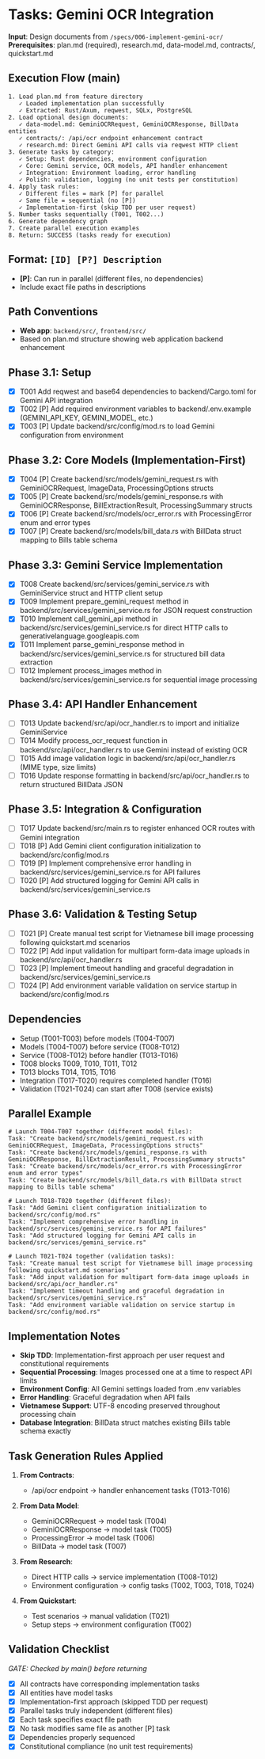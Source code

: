 # Tasks: Gemini OCR Integration

**Input**: Design documents from `/specs/006-implement-gemini-ocr/`
**Prerequisites**: plan.md (required), research.md, data-model.md, contracts/, quickstart.md

## Execution Flow (main)
```
1. Load plan.md from feature directory
   ✓ Loaded implementation plan successfully
   ✓ Extracted: Rust/Axum, reqwest, SQLx, PostgreSQL
2. Load optional design documents:
   ✓ data-model.md: GeminiOCRRequest, GeminiOCRResponse, BillData entities
   ✓ contracts/: /api/ocr endpoint enhancement contract
   ✓ research.md: Direct Gemini API calls via reqwest HTTP client
3. Generate tasks by category:
   ✓ Setup: Rust dependencies, environment configuration
   ✓ Core: Gemini service, OCR models, API handler enhancement
   ✓ Integration: Environment loading, error handling
   ✓ Polish: validation, logging (no unit tests per constitution)
4. Apply task rules:
   ✓ Different files = mark [P] for parallel
   ✓ Same file = sequential (no [P])
   ✓ Implementation-first (skip TDD per user request)
5. Number tasks sequentially (T001, T002...)
6. Generate dependency graph
7. Create parallel execution examples
8. Return: SUCCESS (tasks ready for execution)
```

## Format: `[ID] [P?] Description`
- **[P]**: Can run in parallel (different files, no dependencies)
- Include exact file paths in descriptions

## Path Conventions
- **Web app**: `backend/src/`, `frontend/src/`
- Based on plan.md structure showing web application backend enhancement

## Phase 3.1: Setup
- [x] T001 Add reqwest and base64 dependencies to backend/Cargo.toml for Gemini API integration
- [x] T002 [P] Add required environment variables to backend/.env.example (GEMINI_API_KEY, GEMINI_MODEL, etc.)
- [x] T003 [P] Update backend/src/config/mod.rs to load Gemini configuration from environment

## Phase 3.2: Core Models (Implementation-First)
- [x] T004 [P] Create backend/src/models/gemini_request.rs with GeminiOCRRequest, ImageData, ProcessingOptions structs
- [x] T005 [P] Create backend/src/models/gemini_response.rs with GeminiOCRResponse, BillExtractionResult, ProcessingSummary structs
- [x] T006 [P] Create backend/src/models/ocr_error.rs with ProcessingError enum and error types
- [x] T007 [P] Create backend/src/models/bill_data.rs with BillData struct mapping to Bills table schema

## Phase 3.3: Gemini Service Implementation
- [x] T008 Create backend/src/services/gemini_service.rs with GeminiService struct and HTTP client setup
- [x] T009 Implement prepare_gemini_request method in backend/src/services/gemini_service.rs for JSON request construction
- [x] T010 Implement call_gemini_api method in backend/src/services/gemini_service.rs for direct HTTP calls to generativelanguage.googleapis.com
- [x] T011 Implement parse_gemini_response method in backend/src/services/gemini_service.rs for structured bill data extraction
- [ ] T012 Implement process_images method in backend/src/services/gemini_service.rs for sequential image processing

## Phase 3.4: API Handler Enhancement
- [ ] T013 Update backend/src/api/ocr_handler.rs to import and initialize GeminiService
- [ ] T014 Modify process_ocr_request function in backend/src/api/ocr_handler.rs to use Gemini instead of existing OCR
- [ ] T015 Add image validation logic in backend/src/api/ocr_handler.rs (MIME type, size limits)
- [ ] T016 Update response formatting in backend/src/api/ocr_handler.rs to return structured BillData JSON

## Phase 3.5: Integration & Configuration
- [ ] T017 Update backend/src/main.rs to register enhanced OCR routes with Gemini integration
- [ ] T018 [P] Add Gemini client configuration initialization to backend/src/config/mod.rs
- [ ] T019 [P] Implement comprehensive error handling in backend/src/services/gemini_service.rs for API failures
- [ ] T020 [P] Add structured logging for Gemini API calls in backend/src/services/gemini_service.rs

## Phase 3.6: Validation & Testing Setup
- [ ] T021 [P] Create manual test script for Vietnamese bill image processing following quickstart.md scenarios
- [ ] T022 [P] Add input validation for multipart form-data image uploads in backend/src/api/ocr_handler.rs
- [ ] T023 [P] Implement timeout handling and graceful degradation in backend/src/services/gemini_service.rs
- [ ] T024 [P] Add environment variable validation on service startup in backend/src/config/mod.rs

## Dependencies
- Setup (T001-T003) before models (T004-T007)
- Models (T004-T007) before service (T008-T012)
- Service (T008-T012) before handler (T013-T016)
- T008 blocks T009, T010, T011, T012
- T013 blocks T014, T015, T016
- Integration (T017-T020) requires completed handler (T016)
- Validation (T021-T024) can start after T008 (service exists)

## Parallel Example
```
# Launch T004-T007 together (different model files):
Task: "Create backend/src/models/gemini_request.rs with GeminiOCRRequest, ImageData, ProcessingOptions structs"
Task: "Create backend/src/models/gemini_response.rs with GeminiOCRResponse, BillExtractionResult, ProcessingSummary structs"
Task: "Create backend/src/models/ocr_error.rs with ProcessingError enum and error types"
Task: "Create backend/src/models/bill_data.rs with BillData struct mapping to Bills table schema"
```

```
# Launch T018-T020 together (different files):
Task: "Add Gemini client configuration initialization to backend/src/config/mod.rs"
Task: "Implement comprehensive error handling in backend/src/services/gemini_service.rs for API failures"
Task: "Add structured logging for Gemini API calls in backend/src/services/gemini_service.rs"
```

```
# Launch T021-T024 together (validation tasks):
Task: "Create manual test script for Vietnamese bill image processing following quickstart.md scenarios"
Task: "Add input validation for multipart form-data image uploads in backend/src/api/ocr_handler.rs"
Task: "Implement timeout handling and graceful degradation in backend/src/services/gemini_service.rs"
Task: "Add environment variable validation on service startup in backend/src/config/mod.rs"
```

## Implementation Notes
- **Skip TDD**: Implementation-first approach per user request and constitutional requirements
- **Sequential Processing**: Images processed one at a time to respect API limits
- **Environment Config**: All Gemini settings loaded from .env variables
- **Error Handling**: Graceful degradation when API fails
- **Vietnamese Support**: UTF-8 encoding preserved throughout processing chain
- **Database Integration**: BillData struct matches existing Bills table schema exactly

## Task Generation Rules Applied

1. **From Contracts**:
   - /api/ocr endpoint → handler enhancement tasks (T013-T016)

2. **From Data Model**:
   - GeminiOCRRequest → model task (T004)
   - GeminiOCRResponse → model task (T005)
   - ProcessingError → model task (T006)
   - BillData → model task (T007)

3. **From Research**:
   - Direct HTTP calls → service implementation (T008-T012)
   - Environment configuration → config tasks (T002, T003, T018, T024)

4. **From Quickstart**:
   - Test scenarios → manual validation (T021)
   - Setup steps → environment configuration (T002)

## Validation Checklist
*GATE: Checked by main() before returning*

- [x] All contracts have corresponding implementation tasks
- [x] All entities have model tasks
- [x] Implementation-first approach (skipped TDD per request)
- [x] Parallel tasks truly independent (different files)
- [x] Each task specifies exact file path
- [x] No task modifies same file as another [P] task
- [x] Dependencies properly sequenced
- [x] Constitutional compliance (no unit test requirements)